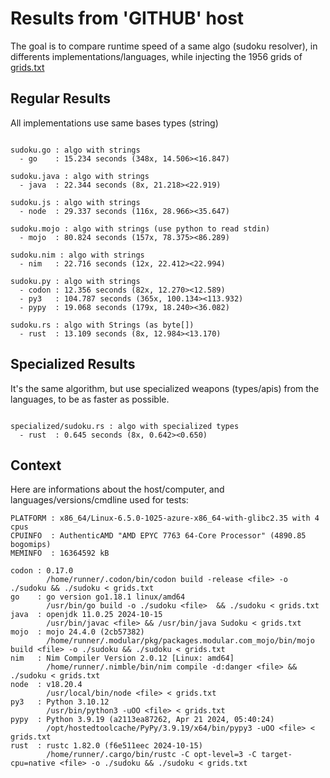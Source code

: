 # Results from 'GITHUB' host

The goal is to compare runtime speed of a same algo (sudoku resolver), in differents implementations/languages, while injecting the 1956 grids of [grids.txt](grids.txt)

## Regular Results

All implementations use same bases types (string)

```

sudoku.go : algo with strings
  - go    : 15.234 seconds (348x, 14.506><16.847)

sudoku.java : algo with strings
  - java  : 22.344 seconds (8x, 21.218><22.919)

sudoku.js : algo with strings
  - node  : 29.337 seconds (116x, 28.966><35.647)

sudoku.mojo : algo with strings (use python to read stdin)
  - mojo  : 80.824 seconds (157x, 78.375><86.289)

sudoku.nim : algo with strings
  - nim   : 22.716 seconds (12x, 22.412><22.994)

sudoku.py : algo with strings
  - codon : 12.356 seconds (82x, 12.270><12.589)
  - py3   : 104.787 seconds (365x, 100.134><113.932)
  - pypy  : 19.068 seconds (179x, 18.240><36.082)

sudoku.rs : algo with Strings (as byte[])
  - rust  : 13.109 seconds (8x, 12.984><13.170)

```

## Specialized Results

It's the same algorithm, but use specialized weapons (types/apis) from the languages, to be as faster as possible.

```

specialized/sudoku.rs : algo with specialized types
  - rust  : 0.645 seconds (8x, 0.642><0.650)

```
## Context

Here are informations about the host/computer, and languages/versions/cmdline used for tests:
```
PLATFORM : x86_64/Linux-6.5.0-1025-azure-x86_64-with-glibc2.35 with 4 cpus
CPUINFO  : AuthenticAMD "AMD EPYC 7763 64-Core Processor" (4890.85 bogomips)
MEMINFO  : 16364592 kB

codon : 0.17.0
        /home/runner/.codon/bin/codon build -release <file> -o ./sudoku && ./sudoku < grids.txt
go    : go version go1.18.1 linux/amd64
        /usr/bin/go build -o ./sudoku <file>  && ./sudoku < grids.txt
java  : openjdk 11.0.25 2024-10-15
        /usr/bin/javac <file> && /usr/bin/java Sudoku < grids.txt
mojo  : mojo 24.4.0 (2cb57382)
        /home/runner/.modular/pkg/packages.modular.com_mojo/bin/mojo build <file> -o ./sudoku && ./sudoku < grids.txt
nim   : Nim Compiler Version 2.0.12 [Linux: amd64]
        /home/runner/.nimble/bin/nim compile -d:danger <file> && ./sudoku < grids.txt
node  : v18.20.4
        /usr/local/bin/node <file> < grids.txt
py3   : Python 3.10.12
        /usr/bin/python3 -uOO <file> < grids.txt
pypy  : Python 3.9.19 (a2113ea87262, Apr 21 2024, 05:40:24)
        /opt/hostedtoolcache/PyPy/3.9.19/x64/bin/pypy3 -uOO <file> < grids.txt
rust  : rustc 1.82.0 (f6e511eec 2024-10-15)
        /home/runner/.cargo/bin/rustc -C opt-level=3 -C target-cpu=native <file> -o ./sudoku && ./sudoku < grids.txt

```


